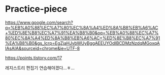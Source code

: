 # Practice-piece

https://www.google.com/search?q=%EB%A0%88%EC%A7%80%EC%8A%A4%ED%8A%B8%EB%A6%AC+%ED%8E%B8%EC%A7%91%EA%B8%B0&oq=%EB%A0%88%EC%A7%80%EC%8A%A4%ED%8A%B8%EB%A6%AC+%ED%8E%B8%EC%A7%91%EA%B8%B0&gs_lcrp=EgZjaHJvbWUyBggAEEUYOdIBCDMzNzdqMGoxqAIAsAIA&sourceid=chrome&ie=UTF-8

https://points.tistory.com/17

레지스트리 편집기 연습해야겠다...ㅎ...
